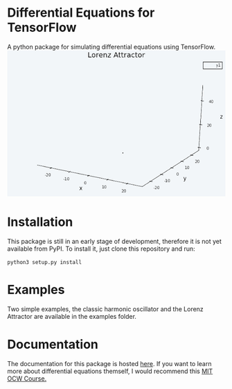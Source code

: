 # Differential Equations for TensorFlow
A python package for simulating differential equations using TensorFlow.
![Lorenz Attractor](https://github.com/dwd31415/tensorflow-diff-eq/blob/master/examples/lorenz_attractor_animated.gif?raw=true)
# Installation
This package is still in an early stage of development, therefore it is not yet 
available from PyPI. To install it, just clone this repository and run:

```
python3 setup.py install
```
    
# Examples
Two simple examples, the classic harmonic oscillator and the Lorenz Attractor are available in the examples folder.
 
# Documentation
The documentation for this package is hosted [here](https://dwd31415.github.io/tensorflow-diff-eq/).
If you want to learn more about differential equations themself, I would recommend this [MIT OCW Course.](https://youtu.be/ZvL88xqYSak?list=PLUl4u3cNGP63oTpyxCMLKt_JmB0WtSZfG)
    
   
